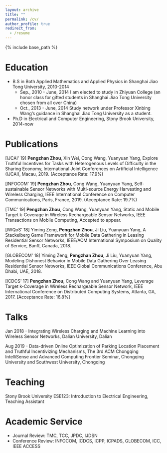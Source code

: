 ```yaml
---
layout: archive
title: ""
permalink: /cv/
author_profile: true
redirect_from:
  - /resume
---
```


{% include base_path %}

Education
======
* B.S in Both Applied Mathematics and Applied Physics in Shanghai Jiao Tong University, 2010-2014
  * Sep., 2010 - June, 2014 I am elected to study in Zhiyuan College (an honor class for gifted students in Shanghai Jiao Tong University chosen from all over China)
  * Oct., 2013 - June, 2014 Study network under Professor  Xinbing Wang’s guidance in Shanghai Jiao Tong University as a student.
* Ph.D in Electrical and Computer Engineering, Stony Brook University, 2014-now



Publications
======
[IJCAI' 19] **Pengzhan Zhou**, Xin Wei, Cong Wang, Yuanyuan Yang, Explore Truthful Incentives for Tasks with Heterogenous Levels of Difficulty in the Sharing Economy, International Joint Conferences on Artificial Intelligence (IJCAI), Macau, 2019. (Acceptance Rate: 17.9%)

[INFOCOM' 19] **Pengzhan Zhou**, Cong Wang, Yuanyuan Yang, Self-sustainable Sensor Networks with Multi-source Energy Harvesting and Wireless Charging, IEEE International Conference on Computer Communications, Paris, France, 2019. (Acceptance Rate: 19.7%)

[TMC' 19] **Pengzhan Zhou**, Cong Wang, Yuanyuan Yang, Static and Mobile Target k-Coverage in Wireless Rechargeable Sensor Networks, IEEE Transactions on Mobile Computing, Accepted to appear.

[IWQoS' 18] Yiming Zeng, **Pengzhan Zhou**, Ji Liu, Yuanyuan Yang, A Stackelberg Game Framework for Mobile Data Gathering in Leasing Residential Sensor Networks,  IEEE/ACM International Symposium on Quality of Service, Banff, Canada, 2018.

[GLOBECOM' 18] Yiming Zeng, **Pengzhan Zhou**, Ji Liu, Yuanyuan Yang, Modeling Dishonest Behavior in Mobile Data Gathering Over Leasing Residential Sensor Networks, IEEE Global Communications Conference, Abu Dhabi, UAE, 2018.

[ICDCS' 17] **Pengzhan Zhou**, Cong Wang and Yuanyuan Yang, Leverage Target k-Coverage in Wireless Rechargeable Sensor Network, IEEE International Conference on Distributed Computing Systems, Atlanta, GA, 2017. [Acceptance Rate: 16.8%]


  
Talks
======
Jan 2018 - Integrating Wireless Charging and Machine Learning into Wireless Sensor Networks,  Dalian University, Dalian

Aug 2019 - Data-driven Online Optimization of Parking Location Placement and Truthful Incentivizing Mechanisms, The 3rd ACM Chongqing IntelliSense and Advanced Computing Frontier Seminar, Chongqing University and Southwest University, Chongqing

  
Teaching
======
Stony Brook University ESE123: Introduction to Electrical Engineering, Teaching Assistant

  
Academic Service
======
* Journal Review: TMC, TCC, JPDC, IJDSN
* Conference Review: INFOCOM, ICDCS, ICPP, ICPADS, GLOBECOM, ICC, IEEE ACCESS
